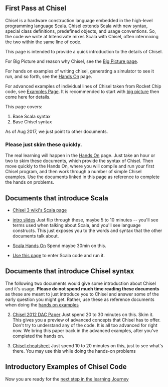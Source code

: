 ## First Pass at Chisel 

Chisel is a hardware construction language embedded in the high-level programming language Scala. Chisel extends Scala with new syntax, special class definitions, predefined objects, and usage conventions. So, the code we write at Intensivate mixes Scala with Chisel, often intermixing the two within the same line of code.

This page is intended to provide a quick introduction to the details of Chisel.  

For Big Picture and reason why Chisel, see the [Big Picture page](https://github.com/librecores/riscv-sodor/wiki/Big-Picture). 

For hands on examples of writing chisel, generating a simulator to see it run, and so forth, see the [Hands On](https://github.com/librecores/riscv-sodor/wiki/Chisel-hands-on) page.

For advanced examples of individual lines of Chisel taken from Rocket Chip code, see [Examples Page](https://github.com/librecores/riscv-sodor/wiki/Advanced-Examples-of-Using-Chisel).  It is recommended to start with [big picture](https://github.com/librecores/riscv-sodor/wiki/Big-Picture) then come here for details.  

This page covers:

1. Base Scala syntax
1. Base Chisel syntax

As of Aug 2017, we just point to other documents.  

### Please just skim these quickly.  

The real learning will happen in the [Hands On](https://github.com/librecores/riscv-sodor/wiki/Chisel-hands-on) page.  Just take an hour or two to skim these documents, which provide the syntax of Chisel.  Then move quickly to the Hands On, where you will compile and run your first Chisel program, and then work through a number of simple Chisel examples.  Use the documents linked in this page as reference to complete the hands on problems.


## Documents that introduce Scala 

* [Chisel 3 wiki's Scala page](https://github.com/freechipsproject/chisel3/wiki/Scala-Things-You-Should-Know)

* [intro slides](https://www.slideshare.net/al3x/why-scala-presentation?next_slideshow=1) Just flip through these, maybe 5 to 10 minutes -- you'll see terms used when talking about Scala, and you'll see language constructs.  This just exposes you to the words and syntax that the other documents talk about.

* [Scala Hands On](http://www.scala-lang.org/docu/files/ScalaTutorial.pdf) Spend maybe 30min on this.  

* [Use this page](https://www.tutorialspoint.com/scala/index.htm) to enter Scala code and run it.


## Documents that introduce Chisel syntax 

The following two documents would give some introduction about Chisel and it's usage. **Please do not spend much time reading these documents** as these are meant to just introduce you to Chisel and answer some of the early question you might get.  Rather, use these as reference documents when doing the [hands on examples](https://github.com/librecores/riscv-sodor/wiki/Chisel-hands-on)

2. [Chisel 2012 DAC Paper](https://bytebucket.org/intensivate/developer_resources/wiki/docs/chisel-dac2012.pdf?token=8db2611587b9516a6e6e665b261f07014bcfbb65&rev=3276fb9be43e8fdcf0bba9239ecb7300beacffad) Just spend 20 to 30 minutes on this.  Skim it.  This gives you a preview of advanced concepts that Chisel has to offer.  Don't try to understand any of the code.  It is all too advanced for right now.  We bring this paper back in the advanced examples, after you've completed the hands on.

1. [Chisel cheatsheet](https://bytebucket.org/intensivate/developer_resources/wiki/docs/chisel-cheatsheet.pdf?token=2b8bf6e4daeeaf58de92e2eebc3a639f2ea9a863&rev=28c8a1d8563ec7bb5d435ffcc59eb058837b0d28) Just spend 10 to 20 minutes on this, just to see what's there.  You may use this while doing the hands-on problems 

## Introductory Examples of Chisel Code 

Now you are ready for the [next step in the learning Journey](https://github.com/librecores/riscv-sodor/wiki/Chisel-hands-on)